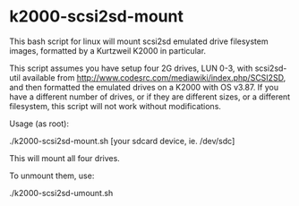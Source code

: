 # k2000-scsi2sd-mount

This bash script for linux will mount scsi2sd emulated drive filesystem images, formatted by a Kurtzweil K2000 in particular.

This script assumes you have setup four 2G drives, LUN 0-3, with scsi2sd-util available from http://www.codesrc.com/mediawiki/index.php/SCSI2SD, and then formatted the emulated drives on a K2000 with OS v3.87. If you have a different number of drives, or if they are different sizes, or a different filesystem, this script will not work without modifications. 

Usage (as root):

./k2000-scsi2sd-mount.sh [your sdcard device, ie. /dev/sdc]

This will mount all four drives.

To unmount them, use:

./k2000-scsi2sd-umount.sh 
